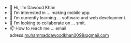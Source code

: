 - 👋 Hi, I’m Dawood Khan
- 👀 I’m interested in ... making mobile app.
- 🌱 I’m currently learning ... software and web development.
- 💞️ I’m looking to collaborate on ... smit.
- 📫 How to reach me ... email adress:muhammaddawoodkhan0098@gmail.com

<!---
Dawood-Khan0098/Dawood-Khan0098 is a ✨ special ✨ repository because its `README.md` (this file) appears on your GitHub profile.
You can click the Preview link to take a look at your changes.
--->
